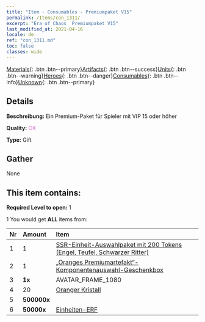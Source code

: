```yaml
---
title: "Item - Consumables - Premiumpaket V15"
permalink: /Items/con_1311/
excerpt: "Era of Chaos  Premiumpaket V15"
last_modified_at: 2021-04-16
locale: de
ref: "con_1311.md"
toc: false
classes: wide
---
```

 [Materials](/de/Items/){: .btn .btn--primary}[Artifacts](/de/Items/Artifacts/){: .btn .btn--success}[Units](/de/Items/Units/){: .btn .btn--warning}[Heroes](/de/Items/Heroes/){: .btn .btn--danger}[Consumables](/de/Items/Consumables/){: .btn .btn--info}[Unknown](/de/Items/Unknown/){: .btn .btn--primary}

## Details
 **Beschreibung:** Ein Premium-Paket für Spieler mit VIP 15 oder höher

 **Quality:** <span style="color: #DA70D6">OK</span>

 **Type:** Gift

## Gather

  None

## This item contains:

 **Required Level to open:** 1

 1 You would get **ALL** items  from:

  | Nr | Amount |     Item    |
  |:---|:-------|:------------|
  | 1 | 1 | [SSR-Einheit-Auswahlpaket mit 200 Tokens (Engel, Teufel, Schwarzer Ritter)](/de/Items/con_1323/) |  | 
  | 2 | 1 | [„Oranges Premiumartefakt“-Komponentenauswahl-Geschenkbox](/de/Items/con_1315/) |  | 
  | 3 |  **1x** | AVATAR_FRAME_1080 |  | 
  | 4 | 20 | [Oranger Kristall](/de/Items/con_730/) |  | 
  | 5 |  **500000x** | <i class="fas fa-coins"/> |  | 
  | 6 |  **50000x** | [Einheiten-ERF](/de/Items/con_902/) |  | 
